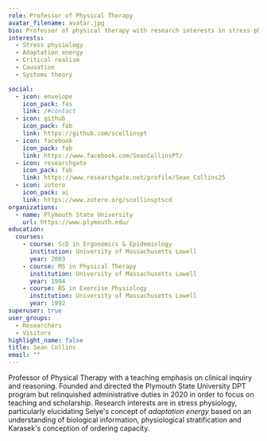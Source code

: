 ```yaml
---
role: Professor of Physical Therapy
avatar_filename: avatar.jpg
bio: Professor of physical therapy with research interests in stress physiology, particularly Selye's concept of *adaptation energy*
interests:
  - Stress physiology
  - Adaptation energy
  - Critical realism
  - Causation
  - Systems theory

social:
  - icon: envelope
    icon_pack: fas
    link: /#contact
  - icon: github
    icon_pack: fab
    link: https://github.com/scollinspt
  - icon: facebook
    icon_pack: fab
    link: https://www.facebook.com/SeanCollinsPT/
  - icon: researchgate
    icon_pack: fab
    link: https://www.researchgate.net/profile/Sean_Collins25
  - icon: zotero
    icon_pack: ai
    link: https://www.zotero.org/scollinsptscd
organizations:
  - name: Plymouth State University
    url: https://www.plymouth.edu/
education:
  courses:
    - course: ScD in Ergonomics & Epidemiology
      institution: University of Massachusetts Lowell
      year: 2003
    - course: MS in Physical Therapy
      institution: University of Massachusetts Lowell
      year: 1994
    - course: BS in Exercise Physiology
      institution: University of Massachusetts Lowell
      year: 1992
superuser: true
user_groups:
  - Researchers
  - Visitors
highlight_name: false
title: Sean Collins
email: ""
---
```


Professor of Physical Therapy with a teaching emphasis on clinical inquiry and reasoning. Founded and directed the Plymouth State University DPT program but relinquished administrative duties in 2020 in order to focus on teaching and scholarship. Research interests are in stress physiology, particularly elucidating Selye's concept of *adaptation energy* based on an understanding of biological information, physiological stratification and Karasek's conception of ordering capacity. 
